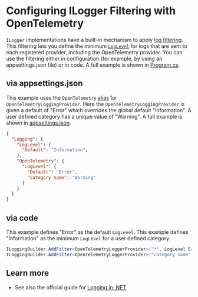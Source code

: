 # Configuring ILogger Filtering with OpenTelemetry

`ILogger` implementations have a built-in mechanism to apply
[log filtering](https://docs.microsoft.com/dotnet/core/extensions/logging?tabs=command-line#how-filtering-rules-are-applied).
This filtering lets you define the minimum
[`LogLevel`](https://docs.microsoft.com/dotnet/api/microsoft.extensions.logging.loglevel)
for logs that are sent to each registered provider,
including the OpenTelemetry provider.
You can use the filtering either in configuration
(for example, by using an appsettings.json file) or in code.
A full example is shown in [Program.cs](./Program.cs).

## via appsettings.json

This example uses the `OpenTelemetry`
[alias](https://docs.microsoft.com/dotnet/api/microsoft.extensions.logging.provideraliasattribute)
for `OpenTelemetryLoggingProvider`.
Here the `OpenTelemetryLoggingProvider` is given a default of "Error" which overrides
the global default "Information". A user defined category has a unique value of "Warning".
A full example is shown in [appsettings.json](./appsettings.json).

```json
{
  "Logging": {
    "LogLevel": {
      "Default": "Information",
    },
    "OpenTelemetry": {
      "LogLevel": {
        "Default": "Error",
        "category name": "Warning"
      }
    }
  }
}
```

## via code

This example defines "Error" as the default `LogLevel`.
This example defines "Information" as the minimum `LogLevel` for a user defined category.

```csharp
ILoggingBuilder.AddFilter<OpenTelemetryLoggerProvider>("*", LogLevel.Error);
ILoggingBuilder.AddFilter<OpenTelemetryLoggerProvider>("category name", LogLevel.Information);
```

## Learn more

* See also the official guide for [Logging in .NET](https://docs.microsoft.com/dotnet/core/extensions/logging)
